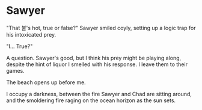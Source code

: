 # Sawyer

"That 불's hot, true or false?" Sawyer smiled coyly, setting up a logic trap for his intoxicated prey.

"I... True?" 

A question. Sawyer's good, but I think his prey might be playing along, despite the hint of liquor I smelled with his response. I leave them to their games.

The beach opens up before me. 

I occupy a darkness, between the fire Sawyer and Chad are sitting around, and the smoldering fire raging on the ocean horizon as the sun sets. 




